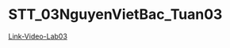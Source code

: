 # STT_03NguyenVietBac_Tuan03
[Link-Video-Lab03](https://drive.google.com/drive/folders/14UMRucxHkV6k6aRo_-GLe7RlVlHNebrK)
